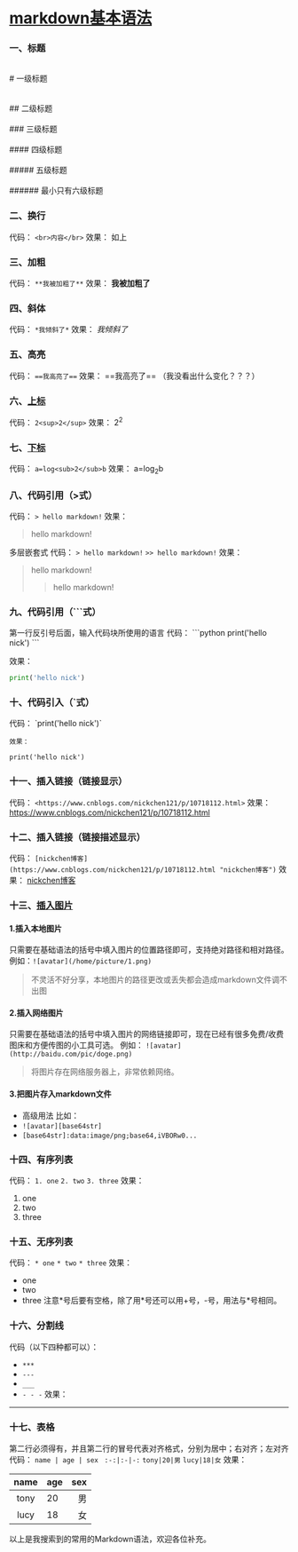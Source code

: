 # [markdown基本语法](https://www.cnblogs.com/nickchen121/p/10821946.html)
### 一、标题
<br># 一级标题</br>                                                                
<br>## 二级标题</br>
<br>### 三级标题</br>
<br>#### 四级标题</br>
<br>##### 五级标题</br>
<br>###### 最小只有六级标题
### 二、换行
代码：
`<br>内容</br>`
效果：
如上 
### 三、加粗
代码：
`**我被加粗了**`
效果：
**我被加粗了**
### 四、斜体
代码：
`*我倾斜了*`
效果：
*我倾斜了*
### 五、高亮
代码：
`==我高亮了==`
效果：
==我高亮了==
（我没看出什么变化？？？）
### 六、[上标](https://www.jianshu.com/p/80ac23666a98)
代码：
`2<sup>2</sup>`
效果：
2<sup>2</sup>
### 七、[下标](https://www.jianshu.com/p/80ac23666a98)
代码：
`a=log<sub>2</sub>b`
效果：
a=log<sub>2</sub>b
### 八、代码引用（>式）
代码：
`> hello markdown!`
效果：
> hello markdown!

    
多层嵌套式
    代码：
`> hello markdown!`
`>> hello markdown!`
效果：
> hello markdown!
>> hello markdown!

### 九、代码引用（\`\`\`式）
第一行反引号后面，输入代码块所使用的语言
代码：
\`\`\`python
print('hello nick')
\`\`\`

效果：
```python
print('hello nick')
```
### 十、代码引入（\`式）
代码：
\`print('hello nick')\`

    效果：
  `print('hello nick')`
### 十一、插入链接（链接显示）
代码：
`<https://www.cnblogs.com/nickchen121/p/10718112.html>`
效果：
<https://www.cnblogs.com/nickchen121/p/10718112.html>
### 十二、插入链接（链接描述显示）
代码：
`[nickchen博客](https://www.cnblogs.com/nickchen121/p/10718112.html "nickchen博客")`
效果：
[nickchen博客](https://www.cnblogs.com/nickchen121/p/10718112.html "nickchen博客")
### 十三、[插入图片](https://www.jianshu.com/p/280c6a6f2594)
#### 1.插入本地图片
只需要在基础语法的括号中填入图片的位置路径即可，支持绝对路径和相对路径。
例如：`![avatar](/home/picture/1.png)`
>不灵活不好分享，本地图片的路径更改或丢失都会造成markdown文件调不出图

#### 2.插入网络图片
只需要在基础语法的括号中填入图片的网络链接即可，现在已经有很多免费/收费图床和方便传图的小工具可选。
例如：
`![avatar](http://baidu.com/pic/doge.png)`
>将图片存在网络服务器上，非常依赖网络。

#### 3.把图片存入markdown文件
* 高级用法
比如：
* `![avatar][base64str]`
* `[base64str]:data:image/png;base64,iVBORw0...`
### 十四、有序列表
代码：
`1. one`
`2. two`
`3. three`
效果：
1. one
2. two 
3. three
### 十五、无序列表
代码：
`* one`
`* two`
`* three`
效果：
* one
* two
* three
注意\*号后要有空格，除了用\*号还可以用+号，-号，用法与*号相同。
### 十六、分割线
代码（以下四种都可以）：
* `***`
* `---`
* `___`
* `- - -`
效果：

***
### 十七、表格
第二行必须得有，并且第二行的冒号代表对齐格式，分别为居中；右对齐；左对齐
代码：
`name | age | sex `
`:-:|:-|-:`
`tony|20|男`
`lucy|18|女`
效果：

name | age | sex 
:-:|:-|-:
tony|20|男
lucy|18|女

以上是我搜索到的常用的Markdown语法，欢迎各位补充。

